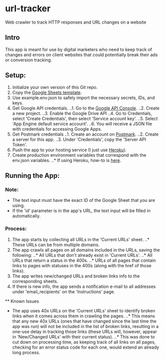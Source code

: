# url-tracker
Web crawler to track HTTP responses and URL changes on a website

## Intro
This app is meant for use by digital marketers who need to keep track of changes and errors on client websites that could potentially break their ads or conversion tracking.

## Setup:
1. Initialize your own version of this Git repo.
2. Copy the [Google Sheets template](https://docs.google.com/spreadsheets/d/1aeca_gGQUFudhYY-h1zOgNhu-ku8BycCEjmyxLw9bbo/edit?usp=sharing).
3. Use example.env.json to safely import the necessary secrets, IDs, and keys.
4. Get Google API credentials.
..1. Go to the [Google API Console](https://console.developers.google.com/apis/library).
..2. Create a new project.
..3. Enable the Google Drive API
..4. Go to Credentials, select 'Create Credentials', then select 'Service account key'.
..5. Select 'App Engine default service account'.
..6. You will receive a JSON file with credentials for accessing Google Apps.
5. Get Postmark credentials
..1. Create an account on [Postmark](https://postmarkapp.com/).
..2. Create a server for this app.
..3. Under 'Credentials', copy the 'Server API Token'.
6. Push the app to your hosting service (I just use [Heroku](https://www.heroku.com/)).
7. Create production environment variables that correspond with the env.json variables.
..* If using Heroku, how-to is [here](https://devcenter.heroku.com/articles/config-vars).

## Running the App:

### Note:
* The text input must have the exact ID of the Google Sheet that you are using.
* If the 'id' parameter is in the app's URL, the text input will be filled in automatically.

### Process:
1. The app starts by collecting all URLs in the 'Current URLs' sheet.
..* These URLs can be from multiple domains.
2. The app crawls all pages on all domains included in the URLs, saving the following:
..* All URLs that don't already exist in 'Current URLs'.
..* All URLs that return a status in the 400s.
..* URLs of all pages that contain links to pages with statuses in the 400s (along with the href of those links).
3. The app writes new/changed URLs and broken links info to the corresponding sheets.
4. If there is new info, the app sends a notification e-mail to all addresses under 'email_recipients' on the 'Instructions' page.

** Known Issues
* The app uses 40x URLs on the 'Current URLs' sheet to identify broken links when it comes across them in crawling the pages.
..* This means that any new 40x URLs (ones that have changed since the last time the app was run) will not be included in the list of broken links, resulting in a one-use delay in tracking those links (these URLs will, however, appear in 'New/Changed URLs' with their current status).
..* This was done to cut down on processing time, as keeping track of all links on all pages, checking for an error status code for each one, would extend an already long process.

